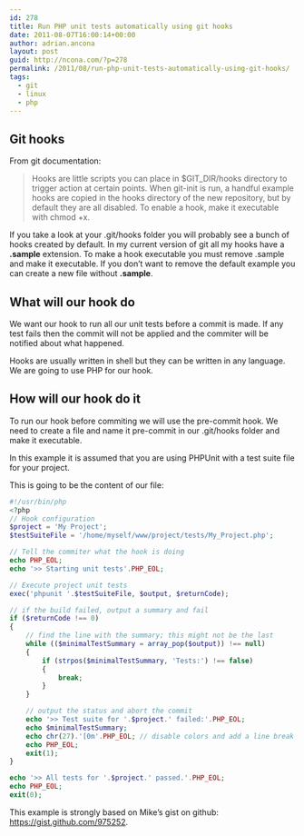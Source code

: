 ```yaml
---
id: 278
title: Run PHP unit tests automatically using git hooks
date: 2011-08-07T16:00:14+00:00
author: adrian.ancona
layout: post
guid: http://ncona.com/?p=278
permalink: /2011/08/run-php-unit-tests-automatically-using-git-hooks/
tags:
  - git
  - linux
  - php
---
```

## Git hooks

From git documentation:

> Hooks are little scripts you can place in $GIT_DIR/hooks directory to trigger action at certain points. When git-init is run, a handful example hooks are copied in the hooks directory of the new repository, but by default they are all disabled. To enable a hook, make it executable with chmod +x.

If you take a look at your .git/hooks folder you will probably see a bunch of hooks created by default. In my current version of git all my hooks have a **.sample** extension. To make a hook executable you must remove .sample and make it executable. If you don&#8217;t want to remove the default example you can create a new file without **.sample**.

<!--more-->

## What will our hook do

We want our hook to run all our unit tests before a commit is made. If any test fails then the commit will not be applied and the commiter will be notified about what happened.

Hooks are usually written in shell but they can be written in any language. We are going to use PHP for our hook.

## How will our hook do it

To run our hook before commiting we will use the pre-commit hook. We need to create a file and name it pre-commit in our .git/hooks folder and make it executable.

In this example it is assumed that you are using PHPUnit with a test suite file for your project.

This is going to be the content of our file:

```php
#!/usr/bin/php
<?php
// Hook configuration
$project = 'My Project';
$testSuiteFile = '/home/myself/www/project/tests/My_Project.php';

// Tell the commiter what the hook is doing
echo PHP_EOL;
echo '>> Starting unit tests'.PHP_EOL;

// Execute project unit tests
exec('phpunit '.$testSuiteFile, $output, $returnCode);

// if the build failed, output a summary and fail
if ($returnCode !== 0)
{
    // find the line with the summary; this might not be the last
    while (($minimalTestSummary = array_pop($output)) !== null)
    {
        if (strpos($minimalTestSummary, 'Tests:') !== false)
        {
            break;
        }
    }

    // output the status and abort the commit
    echo '>> Test suite for '.$project.' failed:'.PHP_EOL;
    echo $minimalTestSummary;
    echo chr(27).'[0m'.PHP_EOL; // disable colors and add a line break
    echo PHP_EOL;
    exit(1);
}

echo '>> All tests for '.$project.' passed.'.PHP_EOL;
echo PHP_EOL;
exit(0);
```

This example is strongly based on Mike&#8217;s gist on github: https://gist.github.com/975252.

